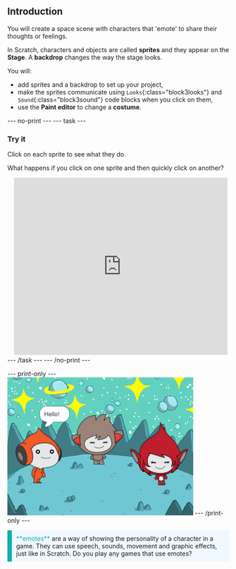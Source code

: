 ## Introduction

You will create a space scene with characters that 'emote' to share their thoughts or feelings. 

In Scratch, characters and objects are called **sprites** and they appear on the **Stage**. A **backdrop** changes the way the stage looks.

You will:
+ add sprites and a backdrop to set up your project,
+ make the sprites communicate using `Looks`{:class="block3looks"} and `Sound`{:class="block3sound"} code blocks when you click on them,
+ use the **Paint editor** to change a **costume**.

--- no-print ---
--- task ---
### Try it
<div style="display: flex; flex-wrap: wrap">
<div style="flex-basis: 200px; flex-grow: 1">  
Click on each sprite to see what they do. 

What happens if you click on one sprite and then quickly click on another?
</div>
<div class="scratch-preview" style="margin-left: 15px;">
  <iframe allowtransparency="true" width="485" height="402" src="https://scratch.mit.edu/projects/embed/485673032/?autostart=false" frameborder="0"></iframe>
</div>
</div>
--- /task ---
--- /no-print ---

--- print-only ---
![Complete project](images/showcase_static.png)
--- /print-only ---

<p style="border-left: solid; border-width:10px; border-color: #0faeb0; background-color: aliceblue; padding: 10px;">
<span style="color: #0faeb0">**emotes**</span> are a way of showing the personality of a character in a game. They can use speech, sounds, movement and graphic effects, just like in Scratch. Do you play any games that use emotes?
</p>
